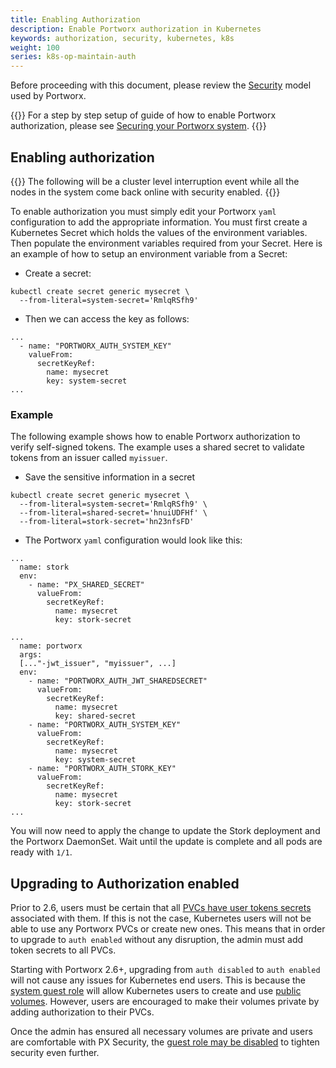 ```yaml
---
title: Enabling Authorization
description: Enable Portworx authorization in Kubernetes
keywords: authorization, security, kubernetes, k8s
weight: 100
series: k8s-op-maintain-auth
---
```


Before proceeding with this document, please review the [Security](/concepts/authorization) model used by Portworx.

{{<info>}}
For a step by step setup of guide of how to enable Portworx authorization, please see
[Securing your Portworx system](/cloud-references/security/).
{{</info>}}

## Enabling authorization
{{<info>}}
The following will be a cluster level interruption event while all the
nodes in the system come back online with security enabled.
{{</info>}}

To enable authorization you must simply edit your Portworx `yaml` configuration
to add the appropriate information. You must first create a Kubernetes Secret which holds the values of the environment variables. Then populate the environment variables required from your Secret. Here is an example of how to
setup an environment variable from a Secret:

* Create a secret:

```text
kubectl create secret generic mysecret \
  --from-literal=system-secret='RmlqRSfh9'
```

* Then we can access the key as follows:

```text
...
  - name: "PORTWORX_AUTH_SYSTEM_KEY"
    valueFrom:
      secretKeyRef:
        name: mysecret
        key: system-secret
...
```

### Example
The following example shows how to enable Portworx authorization to verify
self-signed tokens. The example uses a shared secret to validate tokens from an
issuer called `myissuer`.

* Save the sensitive information in a secret

```text
kubectl create secret generic mysecret \
  --from-literal=system-secret='RmlqRSfh9' \
  --from-literal=shared-secret='hnuiUDFHf' \
  --from-literal=stork-secret='hn23nfsFD'
```

* The Portworx `yaml` configuration would look like this:

```text
...
  name: stork
  env:
    - name: "PX_SHARED_SECRET"
      valueFrom:
        secretKeyRef:
          name: mysecret
          key: stork-secret

...
  name: portworx
  args:
  [..."-jwt_issuer", "myissuer", ...]
  env:
    - name: "PORTWORX_AUTH_JWT_SHAREDSECRET"
      valueFrom:
        secretKeyRef:
          name: mysecret
          key: shared-secret
    - name: "PORTWORX_AUTH_SYSTEM_KEY"
      valueFrom:
        secretKeyRef:
          name: mysecret
          key: system-secret
    - name: "PORTWORX_AUTH_STORK_KEY"
      valueFrom:
        secretKeyRef:
          name: mysecret
          key: stork-secret
...
```

You will now need to apply the change to update the Stork deployment and the Portworx DaemonSet. Wait until the update is complete and all pods are ready
with `1/1`.


## Upgrading to Authorization enabled

Prior to 2.6, users must be certain that all [PVCs have user tokens secrets](/portworx-install-with-kubernetes/operate-and-maintain-on-kubernetes/authorization/manage) associated with them. If this is not the case, Kubernetes users will not be able to use any Portworx PVCs or create new ones. This means that in order to upgrade to `auth enabled` without any disruption, the admin must add token secrets to all PVCs.

Starting with Portworx 2.6+, upgrading from `auth disabled` to `auth enabled` will not cause any issues for Kubernetes end users. This is because the [system guest role](/concepts/authorization/overview#guest-access) will allow Kubernetes users to create and use [public volumes](/concepts/authorization/overview#public-volumes). However, users are encouraged to make their volumes private by adding authorization to their PVCs.

Once the admin has ensured all necessary volumes are private and users are comfortable with PX Security, the [guest role may be disabled](/reference/cli/role/#disabling-the-system-guest-role) to tighten security even further.
